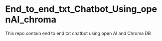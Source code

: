 # End_to_end_txt_Chatbot_Using_openAI_chroma
This repo contain end to end txt chatbot using open AI and Chroma DB
